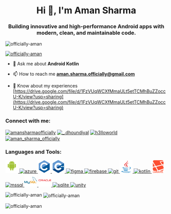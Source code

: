<h1 align="center">Hi 👋, I'm Aman Sharma</h1>
<h3 align="center">Building innovative and high-performance Android apps with modern, clean, and maintainable code.</h3>

<p align="left"> <img src="https://komarev.com/ghpvc/?username=officially-aman&label=Profile%20views&color=0e75b6&style=flat" alt="officially-aman" /> </p>

<p align="left"> <a href="https://github.com/ryo-ma/github-profile-trophy"><img src="https://github-profile-trophy.vercel.app/?username=officially-aman" alt="officially-aman" /></a> </p>

- 💬 Ask me about **Android Kotlin**

- 📫 How to reach me **aman.sharma.officially@gmail.com**

- 📄 Know about my experiences [https://drive.google.com/file/d/1FzVUqWCXfMmaULt5etTCMhBuZZoccU-K/view?usp=sharing](https://drive.google.com/file/d/1FzVUqWCXfMmaULt5etTCMhBuZZoccU-K/view?usp=sharing)

<h3 align="left">Connect with me:</h3>
<p align="left">
<a href="https://linkedin.com/in/amansharmaofficially" target="blank"><img align="center" src="https://raw.githubusercontent.com/rahuldkjain/github-profile-readme-generator/master/src/images/icons/Social/linked-in-alt.svg" alt="amansharmaofficially" height="30" width="40" /></a>
<a href="https://instagram.com/_.dhoundiyal" target="blank"><img align="center" src="https://raw.githubusercontent.com/rahuldkjain/github-profile-readme-generator/master/src/images/icons/Social/instagram.svg" alt="_.dhoundiyal" height="30" width="40" /></a>
<a href="https://www.codechef.com/users/h3lloworld" target="blank"><img align="center" src="https://cdn.jsdelivr.net/npm/simple-icons@3.1.0/icons/codechef.svg" alt="h3lloworld" height="30" width="40" /></a>
<a href="https://auth.geeksforgeeks.org/user/aman_sharma_officially" target="blank"><img align="center" src="https://raw.githubusercontent.com/rahuldkjain/github-profile-readme-generator/master/src/images/icons/Social/geeks-for-geeks.svg" alt="aman_sharma_officially" height="30" width="40" /></a>
</p>

<h3 align="left">Languages and Tools:</h3>
<p align="left"> <a href="https://developer.android.com" target="_blank" rel="noreferrer"> <img src="https://raw.githubusercontent.com/devicons/devicon/master/icons/android/android-original-wordmark.svg" alt="android" width="40" height="40"/> </a> <a href="https://azure.microsoft.com/en-in/" target="_blank" rel="noreferrer"> <img src="https://www.vectorlogo.zone/logos/microsoft_azure/microsoft_azure-icon.svg" alt="azure" width="40" height="40"/> </a> <a href="https://www.cprogramming.com/" target="_blank" rel="noreferrer"> <img src="https://raw.githubusercontent.com/devicons/devicon/master/icons/c/c-original.svg" alt="c" width="40" height="40"/> </a> <a href="https://www.w3schools.com/cpp/" target="_blank" rel="noreferrer"> <img src="https://raw.githubusercontent.com/devicons/devicon/master/icons/cplusplus/cplusplus-original.svg" alt="cplusplus" width="40" height="40"/> </a> <a href="https://www.figma.com/" target="_blank" rel="noreferrer"> <img src="https://www.vectorlogo.zone/logos/figma/figma-icon.svg" alt="figma" width="40" height="40"/> </a> <a href="https://firebase.google.com/" target="_blank" rel="noreferrer"> <img src="https://www.vectorlogo.zone/logos/firebase/firebase-icon.svg" alt="firebase" width="40" height="40"/> </a> <a href="https://git-scm.com/" target="_blank" rel="noreferrer"> <img src="https://www.vectorlogo.zone/logos/git-scm/git-scm-icon.svg" alt="git" width="40" height="40"/> </a> <a href="https://www.java.com" target="_blank" rel="noreferrer"> <img src="https://raw.githubusercontent.com/devicons/devicon/master/icons/java/java-original.svg" alt="java" width="40" height="40"/> </a> <a href="https://kotlinlang.org" target="_blank" rel="noreferrer"> <img src="https://www.vectorlogo.zone/logos/kotlinlang/kotlinlang-icon.svg" alt="kotlin" width="40" height="40"/> </a> <a href="https://laravel.com/" target="_blank" rel="noreferrer"> <img src="https://raw.githubusercontent.com/devicons/devicon/master/icons/laravel/laravel-plain-wordmark.svg" alt="laravel" width="40" height="40"/> </a> <a href="https://www.microsoft.com/en-us/sql-server" target="_blank" rel="noreferrer"> <img src="https://www.svgrepo.com/show/303229/microsoft-sql-server-logo.svg" alt="mssql" width="40" height="40"/> </a> <a href="https://www.mysql.com/" target="_blank" rel="noreferrer"> <img src="https://raw.githubusercontent.com/devicons/devicon/master/icons/mysql/mysql-original-wordmark.svg" alt="mysql" width="40" height="40"/> </a> <a href="https://www.oracle.com/" target="_blank" rel="noreferrer"> <img src="https://raw.githubusercontent.com/devicons/devicon/master/icons/oracle/oracle-original.svg" alt="oracle" width="40" height="40"/> </a> <a href="https://www.sqlite.org/" target="_blank" rel="noreferrer"> <img src="https://www.vectorlogo.zone/logos/sqlite/sqlite-icon.svg" alt="sqlite" width="40" height="40"/> </a> <a href="https://unity.com/" target="_blank" rel="noreferrer"> <img src="https://www.vectorlogo.zone/logos/unity3d/unity3d-icon.svg" alt="unity" width="40" height="40"/> </a> </p>

<p><img align="left" src="https://github-readme-stats.vercel.app/api/top-langs?username=officially-aman&show_icons=true&locale=en&layout=compact" alt="officially-aman" /></p>

<p>&nbsp;<img align="center" src="https://github-readme-stats.vercel.app/api?username=officially-aman&show_icons=true&locale=en" alt="officially-aman" /></p>

<p><img align="center" src="https://github-readme-streak-stats.herokuapp.com/?user=officially-aman&" alt="officially-aman" /></p>
